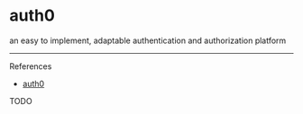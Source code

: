 # auth0

an easy to implement, adaptable authentication and authorization platform

---

References

- [auth0](https://auth0.com/)

TODO

